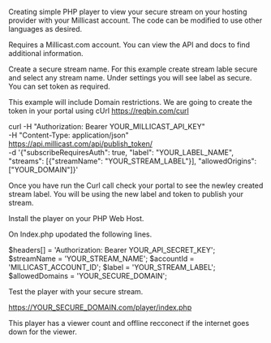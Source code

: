 Creating simple PHP player to view your secure stream on your hosting provider with your Millicast account.
The code can be modified to use other languages as desired.


Requires a Millicast.com account.
You can view the API and docs to find additional information.

Create a secure stream name.
For this example create stream lable secure and select any stream name.
Under settings you will see label as secure. You can set token as required.

This example will include Domain restrictions. We are going to create the token in your portal using cUrl
https://reqbin.com/curl

curl -H "Authorization: Bearer YOUR_MILLICAST_API_KEY" \
     -H "Content-Type: application/json" \
     https://api.millicast.com/api/publish_token/ \
     -d '{"subscribeRequiresAuth": true, "label": "YOUR_LABEL_NAME", "streams": [{"streamName": "YOUR_STREAM_LABEL"}], "allowedOrigins": ["YOUR_DOMAIN"]}'
     
     
Once you have run the Curl call check your portal to see the newley created stream label.
You will be using the new label and token to publish your stream.

Install the player on your PHP Web Host.

On Index.php upodated the following lines.

$headers[] = 'Authorization: Bearer YOUR_API_SECRET_KEY';
$streamName = 'YOUR_STREAM_NAME';
$accountId = 'MILLICAST_ACCOUNT_ID';
$label = 'YOUR_STREAM_LABEL';
$allowedDomains = 'YOUR_SECURE_DOMAIN';

Test the player with your secure stream. 

https://YOUR_SECURE_DOMAIN.com/player/index.php

This player has a viewer count and offline recconect if the internet goes down for the viewer.














